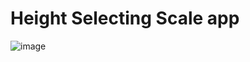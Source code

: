 # Height Selecting Scale app
![image](https://user-images.githubusercontent.com/70756383/175789043-dfd6ad32-7282-4b74-b9d2-8885690b2143.png)

